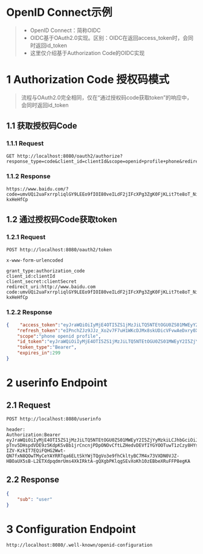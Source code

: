 # OpenID Connect示例

> - OpenID Connect：简称OIDC
> - OIDC基于OAuth2.0实现。区别：OIDC在返回access_token时，会同时返回id_token
> - 这里仅介绍基于Authorization Code的OIDC实现

# 1 Authorization Code 授权码模式

> 流程与OAuth2.0完全相同，仅在“通过授权码code获取token”的响应中，会同时返回id_token

## 1.1 获取授权码Code

### 1.1.1 Request

```shell
GET http://localhost:8080/oauth2/authorize?response_type=code&client_id=clientId&scope=openid+profile+phone&redirect_uri=http://www.baidu.com
```

### 1.1.2 Response

```shell
https://www.baidu.com/?code=umvUQi2uaFxrrpliqlGY9LEEo9fIOI80veILdF2jIFcXPg3ZgK0FjKLit7te8oT_NiCbFVFTKb0GKmBuhItqQ1BEqKENjvKeSZpHa7_f_9dryWA8118lN6u-kxHeHfCp
```

## 1.2 通过授权码Code获取token

### 1.2.1 Request

```shell
POST http://localhost:8080/oauth2/token

x-www-form-urlencoded

grant_type:authorization_code
client_id:clientId
client_secret:clientSecret
redirect_uri:http://www.baidu.com
code:umvUQi2uaFxrrpliqlGY9LEEo9fIOI80veILdF2jIFcXPg3ZgK0FjKLit7te8oT_NiCbFVFTKb0GKmBuhItqQ1BEqKENjvKeSZpHa7_f_9dryWA8118lN6u-kxHeHfCp
```

### 1.2.2 Response

```json
{    "access_token":"eyJraWQiOiIyMjE4OTI5ZS1jMzJiLTQ5NTEtOGU0ZS01MWEyY2I5ZjYyMzkiLCJhbGciOiJSUzI1NiJ9.eyJzdWIiOiJ1c2VyIiwiYXVkIjoiY2xpZW50SWQiLCJuYmYiOjE3MDA3MzIwOTUsInNjb3BlIjpbInBob25lIiwib3BlbmlkIiwicHJvZmlsZSJdLCJpc3MiOiJodHRwOi8vbG9jYWxob3N0OjgwODAiLCJleHAiOjE3MDA3MzIzOTUsImlhdCI6MTcwMDczMjA5NX0.GuQma9Si9aJgaUhv1mJFSlo54qdtP2D-pTnv5DHspdVDE9z5KdpKSvBb1jrCncnjPDpONOvCftLZHedvDEVfIYGYOOTuwT1zCzy8HYsno1InOpCyXtK42IPddMKfQTjcx7JvrgAajmzszqcJWp45i_V909XaeHO1RuW2RxRV4G34oY_LoKwnv4GQOO2-IZV-KzkIT7EQiFQHG2Wwt-QN7fxN8QOwTMyCeYAYRRTqa6ELtSkYWjTQgVo3e9fhCkltyBC7M4x73VXDN0VJZ-HBOaUX5sB-L2ETXdpqdmrUms4XkIRktA-gQXgbPKlqgSEvXoKh10zEBbeXRuFFP8egKA",
    "refresh_token":"eIPnchZJz9JJz_Xo2v7F7uH1WKcDJMx8skUDicVFvwAeDxry0XPQvAnR2dZZ-wNTWroGcUtSIY6AEW2mQlBdLiDOJuiPF1deBf_2nYFxJVHT99hKT10Tp0ri4pvSAcvw",
    "scope":"phone openid profile",
    "id_token":"eyJraWQiOiIyMjE4OTI5ZS1jMzJiLTQ5NTEtOGU0ZS01MWEyY2I5ZjYyMzkiLCJhbGciOiJSUzI1NiJ9.eyJzdWIiOiJ1c2VyIiwiYXVkIjoiY2xpZW50SWQiLCJhenAiOiJjbGllbnRJZCIsImF1dGhfdGltZSI6MTcwMDczMjAzMywiaXNzIjoiaHR0cDovL2xvY2FsaG9zdDo4MDgwIiwiZXhwIjoxNzAwNzMzODk1LCJpYXQiOjE3MDA3MzIwOTUsInNpZCI6IkMydnpoVGlvVXQ1ak9heVhDMlJDdlc0RnNrNUxuMkMxd3Q3UEtkQ2xGMVUifQ.jAY45CEBXG_cK8asT-DjrJtD_onv8BadLbZp-6-oFA_qnni00v0mls2qE6AfOYGJFk25c9OFTY_1mS8VkyqSrCGra3Jc_X8p16wSVngcA4LXT-rd5JWy2YVrZr23Bgkt9HOTKcu3QYoKecKYi0VTcpW38TwDjkqg1xKmes8ac6ImUFJDINE4HH4zhDpkjkj7qd55arSOG8Qeq0I5fxGP09VVNodc8jl_5yDmpgt3m3FKTIO6t9NTln5vJ2v0aKttcmNNI-ICKK7i73uhTs-alI3aY9M5SJMJ1b_DE-xpQjReuEw-ThoEYDzqmmsrJTVLc9BQG60BgHJvr-x6fO6upw",
    "token_type":"Bearer",
    "expires_in":299
}
```

# 2 userinfo Endpoint

## 2.1 Request

```shell
POST http://localhost:8080/userinfo

header:
Authorization:Bearer eyJraWQiOiIyMjE4OTI5ZS1jMzJiLTQ5NTEtOGU0ZS01MWEyY2I5ZjYyMzkiLCJhbGciOiJSUzI1NiJ9.eyJzdWIiOiJ1c2VyIiwiYXVkIjoiY2xpZW50SWQiLCJuYmYiOjE3MDA3MzIwOTUsInNjb3BlIjpbInBob25lIiwib3BlbmlkIiwicHJvZmlsZSJdLCJpc3MiOiJodHRwOi8vbG9jYWxob3N0OjgwODAiLCJleHAiOjE3MDA3MzIzOTUsImlhdCI6MTcwMDczMjA5NX0.GuQma9Si9aJgaUhv1mJFSlo54qdtP2D-pTnv5DHspdVDE9z5KdpKSvBb1jrCncnjPDpONOvCftLZHedvDEVfIYGYOOTuwT1zCzy8HYsno1InOpCyXtK42IPddMKfQTjcx7JvrgAajmzszqcJWp45i_V909XaeHO1RuW2RxRV4G34oY_LoKwnv4GQOO2-IZV-KzkIT7EQiFQHG2Wwt-QN7fxN8QOwTMyCeYAYRRTqa6ELtSkYWjTQgVo3e9fhCkltyBC7M4x73VXDN0VJZ-HBOaUX5sB-L2ETXdpqdmrUms4XkIRktA-gQXgbPKlqgSEvXoKh10zEBbeXRuFFP8egKA
```

## 2.2 Response

```json
{
    "sub": "user"
}
```

# 3 Configuration Endpoint

```shell
http://localhost:8080/.well-known/openid-configuration
```

